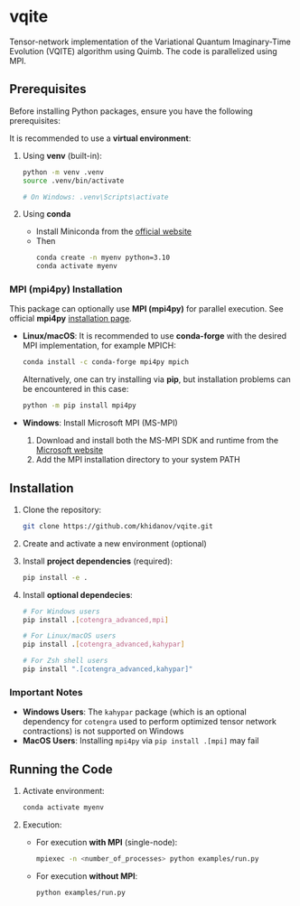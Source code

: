 # vqite
Tensor-network implementation of the Variational Quantum Imaginary-Time Evolution (VQITE) algorithm using Quimb. The code is parallelized using MPI.


## Prerequisites

Before installing Python packages, ensure you have the following prerequisites:

It is recommended to use a **virtual environment**:

1. Using **venv** (built-in):
   ```bash
   python -m venv .venv
   source .venv/bin/activate  
   
   # On Windows: .venv\Scripts\activate
   ```
2. Using **conda**

   - Install Miniconda from the [official website](https://docs.conda.io/en/latest/miniconda.html)
   - Then
      ```bash
      conda create -n myenv python=3.10
      conda activate myenv
      ```

### MPI (mpi4py) Installation

This package can optionally use **MPI (mpi4py)** for parallel execution. See official **mpi4py** [installation page](https://mpi4py.readthedocs.io/en/4.0.3/install.html).


- **Linux/macOS**: It is recommended to use **conda-forge** with the desired MPI implementation, for example MPICH:
  ```bash
  conda install -c conda-forge mpi4py mpich
  ```
  Alternatively, one can try installing via **pip**, but installation problems can be encountered in this case:
  
  ```bash
  python -m pip install mpi4py
  ```

- **Windows**: Install Microsoft MPI (MS-MPI)
  1. Download and install both the MS-MPI SDK and runtime from the [Microsoft website](https://learn.microsoft.com/en-us/message-passing-interface/microsoft-mpi)
  2. Add the MPI installation directory to your system PATH

## Installation

1. Clone the repository:
   ```bash
   git clone https://github.com/khidanov/vqite.git
   ```

2. Create and activate a new environment (optional)

3. Install **project dependencies** (required):
   ```bash
   pip install -e .
   ```

4. Install **optional dependecies**:
   ```bash
   # For Windows users 
   pip install .[cotengra_advanced,mpi]

   # For Linux/macOS users
   pip install .[cotengra_advanced,kahypar]

   # For Zsh shell users
   pip install ".[cotengra_advanced,kahypar]"
   ```

### Important Notes

- **Windows Users**: The `kahypar` package (which is an optional dependency for `cotengra` used to perform optimized tensor network contractions) is not supported on Windows
- **MacOS Users**: Installing `mpi4py` via `pip install .[mpi]` may fail

## Running the Code

1. Activate environment:
   ```bash
   conda activate myenv
   ```

2. Execution:
   - For execution **with MPI** (single-node):
      ```bash
      mpiexec -n <number_of_processes> python examples/run.py
      ```
   - For execution **without MPI**:
      ``` bash
      python examples/run.py
      ```
